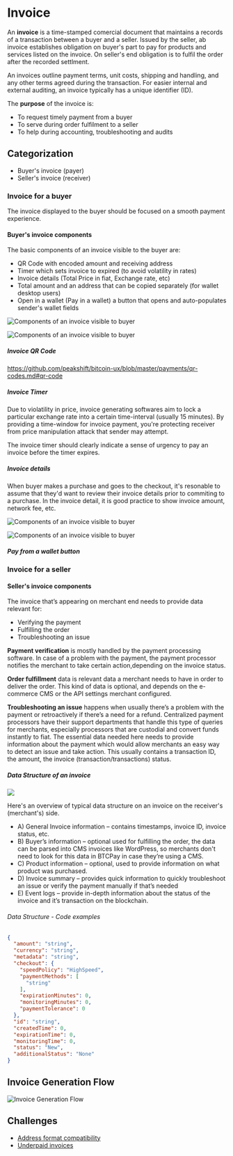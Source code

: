 # Invoice

An **invoice** is a time-stamped comercial document that maintains a records of a transaction between a buyer and a seller. Issued by the seller, ab invoice establishes obligation on buyer's part to pay for products and services listed on the invoice. On seller's end obligation is to fulfil the order after the recorded settlment.

An invoices outline payment terms, unit costs, shipping and handling, and any other terms agreed during the transaction. For easier internal and external auditing, an invoice typically has a unique identifier (ID).

The **purpose** of the invoice is:

- To request timely payment from a buyer
- To serve during order fulfilment to a seller
- To help during accounting, troubleshooting and audits

## Categorization

* Buyer's invoice (payer)
* Seller's invoice (receiver)

### Invoice for a buyer

The invoice displayed to the buyer should be focused on a smooth payment experience.

#### Buyer's invoice components

The basic components of an invoice visible to the buyer are:

* QR Code with encoded amount and receiving address
* Timer which sets invoice to expired (to avoid volatility in rates)
* Invoice details (Total Price in fiat, Exchange rate, etc)
* Total amount and an address that can be copied separately (for wallet desktop users)
* Open in a wallet (Pay in a wallet) a button that opens and auto-populates sender's wallet fields

![Components of an invoice visible to buyer](/Assets/img/Elements/Invoice/InvoiceScanTab.png)

![Components of an invoice visible to buyer](/Assets/img/Elements/Invoice/InvoiceCopyTab.png)

##### Invoice QR Code

https://github.com/peakshift/bitcoin-ux/blob/master/payments/qr-codes.md#qr-code

##### Invoice Timer

Due to violatility in price, invoice generating softwares aim to lock a particular exchange rate into a certain time-interval (usually 15 minutes). By providing a time-window for invoice payment, you're protecting receiver from price manipulation attack that sender may attempt. 

The invoice timer should clearly indicate a sense of urgency to pay an invoice before the timer expires.

##### Invoice details

When buyer makes a purchase and goes to the checkout, it's resonable to assume that they'd want to review their invoice details prior to commiting to a purchase. In the invoice detail, it is good practice to show invoice amount, network fee, etc.

![Components of an invoice visible to buyer](/Assets/img/Elements/Invoice/InvoiceScanTabInvoideDetails.png)

![Components of an invoice visible to buyer](/Assets/img/Elements/Invoice/InvoiceCopyTabInvoideDetails.png.png)


##### Pay from a wallet button

### Invoice for a seller

#### Seller's invoice components

The invoice that’s appearing on merchant end needs to provide data relevant for:

* Verifying the payment
* Fulfilling the order
* Troubleshooting an issue

**Payment verification** is mostly handled by the payment processing software. In case of a problem with the payment, the payment processor notifies the merchant to take certain action,depending on the invoice status.

**Order fulfillment** data is relevant data a merchant needs to have in order to deliver the order. This kind of data is optional, and depends on the e-commerce CMS or the API settings merchant configured.

**Troubleshooting an issue** happens when usually there’s a problem with the payment or retroactively if there’s a need for a refund. Centralized payment processors have their support departments that handle this type of queries for merchants, especially processors that are custodial and convert funds instantly to fiat. The essential data needed here needs to provide information about the payment which would allow merchants an easy way to detect an issue and take action. This usually contains a transaction ID, the amount, the invoice (transaction/transactions) status.

##### Data Structure of an invoice

![](/Assets/img/MerchantInvoiceData.png)

Here's an overview of typical data structure on an invoice on the receiver's (merchant's) side.

* A) General Invoice information – contains timestamps, invoice ID, invoice status, etc.
* B) Buyer’s information – optional used for fulfilling the order, the data can be parsed into CMS invoices like WordPress, so merchants don't need to look for this data in BTCPay in case they’re using a CMS.
* C) Product information – optional, used to provide information on what product was purchased.
* D) Invoice summary – provides quick information to quickly troubleshoot an issue or verify the payment manually if that’s needed
* E) Event logs – provide in-depth information about the status of the invoice and it’s transaction on the blockchain.

###### Data Structure - Code examples

```json
{
  "amount": "string",
  "currency": "string",
  "metadata": "string",
  "checkout": {
    "speedPolicy": "HighSpeed",
    "paymentMethods": [
      "string"
    ],
    "expirationMinutes": 0,
    "monitoringMinutes": 0,
    "paymentTolerance": 0
  },
  "id": "string",
  "createdTime": 0,
  "expirationTime": 0,
  "monitoringTime": 0,
  "status": "New",
  "additionalStatus": "None"
}
```
## Invoice Generation Flow

![Invoice Generation Flow](/Assets/img/InvoiceGenerationFlow.png)

## Challenges

- [Address format compatibility](InvoiceProblems.md#paying-from-an-exchange-underpaid-invoice)
- [Underpaid invoices](InvoiceProblems.md#paying-from-an-exchange-underpaid-invoice)
